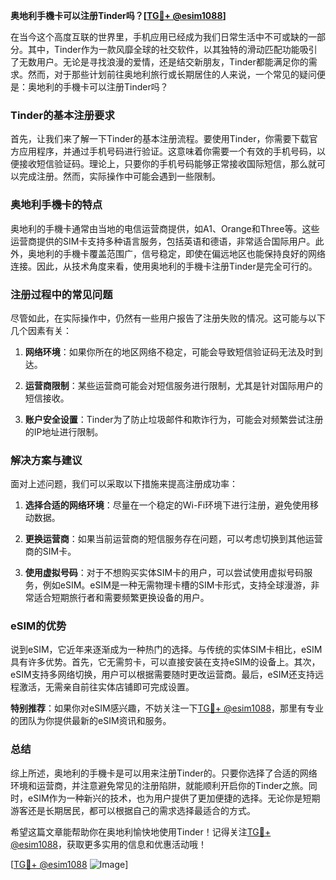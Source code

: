 **奥地利手機卡可以注册Tinder吗？[[TG💪+ @esim1088](https://t.me/s/esim1088)]**

在当今这个高度互联的世界里，手机应用已经成为我们日常生活中不可或缺的一部分。其中，Tinder作为一款风靡全球的社交软件，以其独特的滑动匹配功能吸引了无数用户。无论是寻找浪漫的爱情，还是结交新朋友，Tinder都能满足你的需求。然而，对于那些计划前往奥地利旅行或长期居住的人来说，一个常见的疑问便是：奥地利的手機卡可以注册Tinder吗？

### Tinder的基本注册要求

首先，让我们来了解一下Tinder的基本注册流程。要使用Tinder，你需要下载官方应用程序，并通过手机号码进行验证。这意味着你需要一个有效的手机号码，以便接收短信验证码。理论上，只要你的手机号码能够正常接收国际短信，那么就可以完成注册。然而，实际操作中可能会遇到一些限制。

### 奥地利手機卡的特点

奥地利的手機卡通常由当地的电信运营商提供，如A1、Orange和Three等。这些运营商提供的SIM卡支持多种语言服务，包括英语和德语，非常适合国际用户。此外，奥地利的手機卡覆盖范围广，信号稳定，即使在偏远地区也能保持良好的网络连接。因此，从技术角度来看，使用奥地利的手機卡注册Tinder是完全可行的。

### 注册过程中的常见问题

尽管如此，在实际操作中，仍然有一些用户报告了注册失败的情况。这可能与以下几个因素有关：

1. **网络环境**：如果你所在的地区网络不稳定，可能会导致短信验证码无法及时到达。
   
2. **运营商限制**：某些运营商可能会对短信服务进行限制，尤其是针对国际用户的短信接收。

3. **账户安全设置**：Tinder为了防止垃圾邮件和欺诈行为，可能会对频繁尝试注册的IP地址进行限制。

### 解决方案与建议

面对上述问题，我们可以采取以下措施来提高注册成功率：

1. **选择合适的网络环境**：尽量在一个稳定的Wi-Fi环境下进行注册，避免使用移动数据。

2. **更换运营商**：如果当前运营商的短信服务存在问题，可以考虑切换到其他运营商的SIM卡。

3. **使用虚拟号码**：对于不想购买实体SIM卡的用户，可以尝试使用虚拟号码服务，例如eSIM。eSIM是一种无需物理卡槽的SIM卡形式，支持全球漫游，非常适合短期旅行者和需要频繁更换设备的用户。

### eSIM的优势

说到eSIM，它近年来逐渐成为一种热门的选择。与传统的实体SIM卡相比，eSIM具有许多优势。首先，它无需剪卡，可以直接安装在支持eSIM的设备上。其次，eSIM支持多网络切换，用户可以根据需要随时更改运营商。最后，eSIM还支持远程激活，无需亲自前往实体店铺即可完成设置。

**特别推荐**：如果你对eSIM感兴趣，不妨关注一下[TG💪+ @esim1088](https://t.me/s/esim1088)，那里有专业的团队为你提供最新的eSIM资讯和服务。

### 总结

综上所述，奥地利的手機卡是可以用来注册Tinder的。只要你选择了合适的网络环境和运营商，并注意避免常见的注册陷阱，就能顺利开启你的Tinder之旅。同时，eSIM作为一种新兴的技术，也为用户提供了更加便捷的选择。无论你是短期游客还是长期居民，都可以根据自己的需求选择最适合的方式。

希望这篇文章能帮助你在奥地利愉快地使用Tinder！记得关注[TG💪+ @esim1088](https://t.me/s/esim1088)，获取更多实用的信息和优惠活动哦！

[[TG💪+ @esim1088](https://t.me/s/esim1088) ![Image](https://i.postimg.cc/4NQfJmqS/Snipaste-2025-05-13-00-14-12.png)]